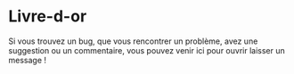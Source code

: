 # Livre-d-or
Si vous trouvez un bug, que vous rencontrer un problème, avez une suggestion ou un commentaire, vous pouvez venir ici pour ouvrir laisser un message !
